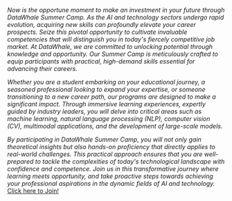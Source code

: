 *Now is the opportune moment to make an investment in your future through DataWhale Summer Camp. As the AI and technology sectors undergo rapid evolution, acquiring new skills can profoundly elevate your career prospects. Seize this pivotal opportunity to cultivate invaluable competencies that will distinguish you in today's fiercely competitive job market. At DataWhale, we are committed to unlocking potential through knowledge and opportunity. Our Summer Camp is meticulously crafted to equip participants with practical, high-demand skills essential for advancing their careers.*

*Whether you are a student embarking on your educational journey, a seasoned professional looking to expand your expertise, or someone transitioning to a new career path, our programs are designed to make a significant impact. Through immersive learning experiences, expertly guided by industry leaders, you will delve into critical areas such as machine learning, natural language processing (NLP), computer vision (CV), multimodal applications, and the development of large-scale models.*

*By participating in DataWhale Summer Camp, you will not only gain theoretical insights but also hands-on proficiency that directly applies to real-world challenges. This practical approach ensures that you are well-prepared to tackle the complexities of today's technological landscape with confidence and competence. Join us in this transformative journey where learning meets opportunity, and take proactive steps towards achieving your professional aspirations in the dynamic fields of AI and technology.*  
[Click here to Join!](https://jesse1337dev.github.io/READ-HOW-TO-JOIN/)
